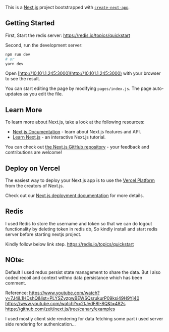This is a [Next.js](https://nextjs.org/) project bootstrapped with [`create-next-app`](https://github.com/vercel/next.js/tree/canary/packages/create-next-app).

## Getting Started

First, Start the redis server:
https://redis.io/topics/quickstart

Second, run the development server:

```bash
npm run dev
# or
yarn dev
```

Open [http://10.101.1.245:3000](http://10.101.1.245:3000) with your browser to see the result.

You can start editing the page by modifying `pages/index.js`. The page auto-updates as you edit the file.

## Learn More

To learn more about Next.js, take a look at the following resources:

- [Next.js Documentation](https://nextjs.org/docs) - learn about Next.js features and API.
- [Learn Next.js](https://nextjs.org/learn) - an interactive Next.js tutorial.

You can check out [the Next.js GitHub repository](https://github.com/vercel/next.js/) - your feedback and contributions are welcome!

## Deploy on Vercel

The easiest way to deploy your Next.js app is to use the [Vercel Platform](https://vercel.com/import?utm_medium=default-template&filter=next.js&utm_source=create-next-app&utm_campaign=create-next-app-readme) from the creators of Next.js.

Check out our [Next.js deployment documentation](https://nextjs.org/docs/deployment) for more details.

## Redis
I used Redis to store the username and token so that we can do logout functionality by deleting token in redis db, So kindly install and start redis server before starting nextjs project.

Kindly follow below link step.
https://redis.io/topics/quickstart

## NOte:
Default I used redux persist state management to share the data. But I also coded recoil and context withno data persistance which has been comment.

Reference:
https://www.youtube.com/watch?v=7J4iL1HDshQ&list=PLYSZyzpwBEWSQsrukurP09ksi49H9Yj40
https://www.youtube.com/watch?v=2tJedF8I-8Q&t=482s
https://github.com/zeit/next.js/tree/canary/examples

I used mostly client side rendering for data fetching some part i used server side rendering for authenication...
